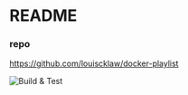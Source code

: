 # README

### repo
https://github.com/louiscklaw/docker-playlist

![Build & Test](https://github.com/louiscklaw/docker-playlist/workflows/Build%20&%20Test/badge.svg)